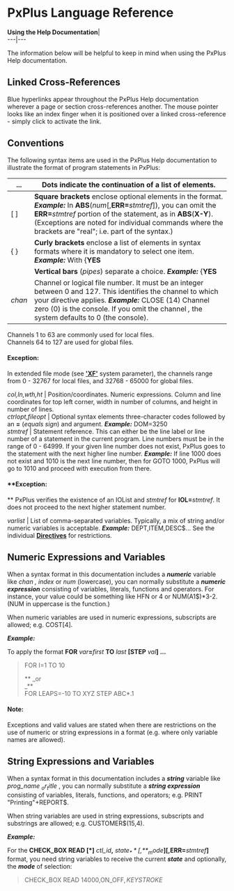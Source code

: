 # PxPlus Language Reference

**Using the Help Documentation**|   
---|---  
  
The information below will be helpful to keep in mind when using the PxPlus Help documentation.

## Linked Cross-References

Blue hyperlinks appear throughout the PxPlus Help documentation wherever a page or section cross-references another. The mouse pointer looks like an index finger when it is positioned over a linked cross-reference - simply click to activate the link.

## Conventions

The following syntax items are used in the PxPlus Help documentation to illustrate the format of program statements in PxPlus:

... |  **Dots** indicate the continuation of a list of elements.  
---|---  
[ ] |  **Square brackets** enclose optional elements in the format. **_Example:_** In **ABS**(_num_[,**ERR=**_stmtref_]), you can omit the **ERR=**_stmtref_ portion of the statement, as in **ABS**(**X-Y**). (Exceptions are noted for individual commands where the brackets are "real"; i.e. part of the syntax.)  
{ } |  **Curly brackets** enclose a list of elements in syntax formats where it is mandatory to select one item. **_Example:_** With {**YES** | **NO**}, you must select either **YES** or **NO**. In descriptions in this documentation, they denote {bitmap/icon} buttons. (Exceptions are noted for individual commands where the brackets are "real"; i.e. part of the syntax.)  
| |  **Vertical bars** (_pipes_) separate a choice. **_Example:_** {**YES** | **NO**}  
_chan_ |  Channel or logical file number. It must be an integer between 0 and 127. This identifies the channel to which your directive applies. **_Example:_** CLOSE (14) Channel zero (0) is the console. If you omit the channel _,_ the system defaults to 0 (the console).  
Channels 1 to 63 are commonly used for local files.  
Channels 64 to 127 are used for global files.

#### **Exception:**  
In extended file mode (see **['XF'](parameters/xf.md)** system parameter), the channels range from 0 - 32767 for local files, and 32768 - 65000 for global files.  
  
_col,ln,wth,ht_ |  Position/coordinates. Numeric expressions. Column and line coordinates for top left corner, width in number of columns, and height in number of lines.  
_ctrlopt,fileopt_ |  Optional syntax elements three-character codes followed by an **=** (_equals sign_) and argument. **_Example:_** DOM=3250  
_stmtref_ |  Statement reference. This can either be the line label or line number of a statement in the current program. Line numbers must be in the range of 0 - 64999. If your given line number does not exist, PxPlus goes to the statement with the next higher line number. **_Example:_** If line 1000 does not exist and 1010 is the next line number, then for GOTO 1000, PxPlus will go to 1010 and proceed with execution from there.

#### **Exception:  
** PxPlus verifies the existence of an IOList and _stmtref_ for **IOL=**_stmtref_. It does not proceed to the next higher statement number.  
  
_varlist_ |  List of comma-separated variables. Typically, a mix of string and/or numeric variables is acceptable. **_Example:_** DEPT,ITEM,DESC$... See the individual **[Directives](directives.md)** for restrictions.  
  
## Numeric Expressions and Variables

When a syntax format in this documentation includes a **_numeric_** variable like _chan_ _, index_ or _num_ (lowercase), you can normally substitute a **_numeric expression_** consisting of variables, literals, functions and operators. For instance, your value could be something like HFN or 4 or NUM(A1$)*3-2. (NUM in uppercase is the function.)

When numeric variables are used in numeric expressions, subscripts are allowed; e.g. COST[4].

**_Example:_**

To apply the format **FOR**  _var_**=**_first_ **TO**  _last_ **[STEP** _val_**] ...**

> FOR I=1 TO 10  
>   
> ** _or  
> _**  
>  FOR LEAPS=-10 TO XYZ STEP ABC*.1

#### **Note:**  
Exceptions and valid values are stated when there are restrictions on the use of numeric or string expressions in a format (e.g. where only variable names are allowed).

## String Expressions and Variables

When a syntax format in this documentation includes a **_string_** variable like _prog_name_ _$_ or _title$_ , you can normally substitute a **_string expression_** consisting of variables, literals, functions, and operators; e.g. PRINT "Printing"+REPORT$.

When string variables are used in string expressions, subscripts and substrings are allowed; e.g. CUSTOMER$(15,4).

**_Example:_**

For the **CHECK_BOX READ [*]**  _ctl_id_**,**  _state$_ **[,**  _mode$_**][,ERR=**_stmtref_**]** format, you need string variables to receive the current **_state_** and optionally, the **_mode_** of selection:

> CHECK_BOX READ 14000,ON_OFF$,KEYSTROKE$
